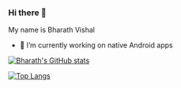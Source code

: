 ### Hi there 👋

My name is Bharath Vishal

- 🔭 I’m currently working on native Android apps

[![Bharath's GitHub stats](https://github-readme-stats.vercel.app/api?username=BharathVishal)](https://github.com/anuraghazra/github-readme-stats)

[![Top Langs](https://github-readme-stats.vercel.app/api/top-langs/?username=BharathVishal&layout=compact)](https://github.com/anuraghazra/github-readme-stats)
<!--
**BharathVishal/BharathVishal** is a ✨ _special_ ✨ repository because its `README.md` (this file) appears on your GitHub profile.

Here are some ideas to get you started:

- 🔭 I’m currently working on ...
- 🌱 I’m currently learning ...
- 👯 I’m looking to collaborate on ...
- 🤔 I’m looking for help with ...
- 💬 Ask me about ...
- 📫 How to reach me: ...
- 😄 Pronouns: ...
- ⚡ Fun fact: ...
-->
